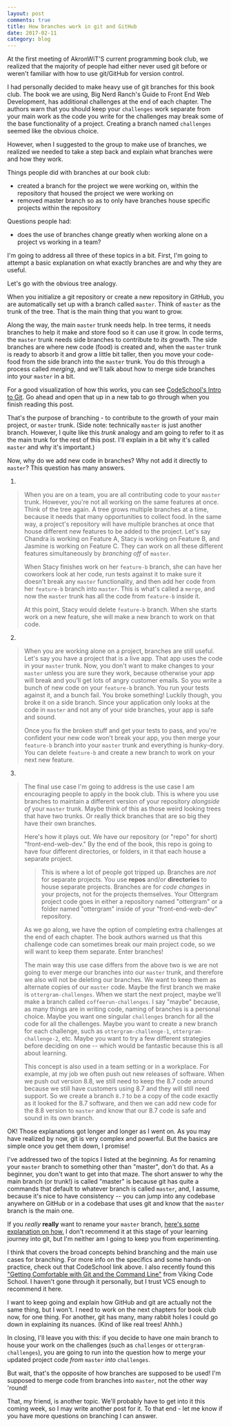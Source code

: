 ```yaml
---
layout: post
comments: true
title: How branches work in git and GitHub
date: 2017-02-11
category: blog
---
```

At the first meeting of AkronWiT'S current programming book club, we realized that the majority of people had either never used git before or weren't familiar with how to use git/GitHub for version control.

I had personally decided to make heavy use of git branches for this book club. The book we are using, Big Nerd Ranch's Guide to Front End Web Development, has additional challenges at the end of each chapter. The authors warn that you should keep your `challenges` work separate from your main work as the code you write for the challenges may break some of the base functionality of a project. Creating a branch named `challenges` seemed like the obvious choice.

However, when I suggested to the group to make use of branches, we realized we needed to take a step back and explain what branches were and how they work.

Things people did with branches at our book club:
- created a branch for the project we were working on, within the repository that housed the project we were working on
- removed master branch so as to only have branches house specific projects within the repository

Questions people had:
- does the use of branches change greatly when working alone on a project vs working in a team?

I'm going to address all three of these topics in a bit. First, I'm going to attempt a basic explanation on what exactly branches are and why they are useful.

Let's go with the obvious tree analogy.

When you initialize a git repository or create a new repository in GitHub, you are automatically set up with a branch called `master`. Think of `master` as the trunk of the tree. That is the main thing that you want to grow.

Along the way, the main `master` trunk needs help. In tree terms, it needs branches to help it make and store food so it can use it grow. In code terms, the `master` trunk needs side branches to contribute to _its_ growth. The side branches are where new code (food) is created and, when the `master` trunk is ready to absorb it and grow a little bit taller, then you move your code-food from the side branch into the `master` trunk. You do this through a process called _merging_, and we'll talk about how to merge side branches into your `master` in a bit.

For a good visualization of how this works, you can see [CodeSchool's Intro to Git](https://www.codeschool.com/courses/try-git). Go ahead and open that up in a new tab to go through when you finish reading this post.

That's the purpose of branching - to contribute to the growth of your main project, or `master` trunk. (Side note: technically `master` is just another branch. However, I quite like this _trunk_ analogy and am going to refer to it as the main trunk for the rest of this post. I'll explain in a bit why it's called `master` and why it's important.)

Now, why do we add new code in branches? Why not add it directly to `master`? This question has many answers.

1.
>When you are on a team, you are all contributing code to your `master` trunk. However, you're not all working on the same features at once. Think of the tree again. A tree grows multiple branches at a time, because it needs that many opportunities to collect food. In the same way, a project's repository will have multiple branches at once that house different new features to be added to the project. Let's say Chandra is working on Feature A, Stacy is working on Feature B, and Jasmine is working on Feature C. They can work on all these different features simultaneously by _branching off_ of `master`.
>
>When Stacy finishes work on her `feature-b` branch, she can have her coworkers look at her code, run tests against it to make sure it doesn't break any `master` functionality, and then add her code from her `feature-b` branch into `master`. This is what's called a `merge`, and now the `master` trunk has all the code from `feature-b` inside it.
>
>At this point, Stacy would delete `feature-b` branch. When she starts work on a new feature, she will make a new branch to work on that code.

2.
>When you are working alone on a project, branches are still useful. Let's say you have a project that is a live app. That app uses the code in your `master` trunk. Now, you don't want to make changes to your `master` unless you are sure they work, because otherwise your app will break and you'll get lots of angry customer emails. So you write a bunch of new code on your `feature-b` branch. You run your tests against it, and a bunch fail. You broke something! Luckily though, you broke it on a side branch. Since your application only looks at the code in `master` and not any of your side branches, your app is safe and sound.
>
>Once you fix the broken stuff and get your tests to pass, and you're confident your new code won't break your app, you then merge your `feature-b` branch into your `master` trunk and everything is hunky-dory. You can delete `feature-b` and create a new branch to work on your next new feature.

3.
>The final use case I'm going to address is the use case I am encouraging people to apply in the book club. This is where you use branches to maintain a different version of your repository _alongside of_ your `master` trunk. Maybe think of this as those weird looking trees that have two trunks. Or really thick branches that are so big they have their own branches.
>
>Here's how it plays out. We have our repository (or "repo" for short) "front-end-web-dev." By the end of the book, this repo is going to have four different directories, or folders, in it that each house a separate project.
>
>>This is where a lot of people got tripped up. Branches are _not_ for separate projects. You use **repos** and/or **directories** to house separate projects. Branches are for _code changes_ in your projects, not for the projects themselves. Your Ottergram project code goes in either a repository named "ottergram" or a folder named "ottergram" inside of your "front-end-web-dev" repository.
>
>As we go along, we have the option of completing extra challenges at the end of each chapter. The book authors warned us that this challenge code can sometimes break our main project code, so we will want to keep them separate. Enter branches!
>
>The main way this use case differs from the above two is we are not going to ever merge our branches into our `master` trunk, and therefore we also will not be deleting our branches. We want to keep them as alternate copies of our `master` code. Maybe the first branch we make is `ottergram-challenges`. When we start the next project, maybe we'll make a branch called `coffeerun-challenges`. I say "maybe" because, as many things are in writing code, naming of branches is a personal choice. Maybe you want one singular `challenges` branch for all the code for all the challenges. Maybe you want to create a new branch for each challenge, such as `ottergram-challenge-1`, `ottergram-challenge-2`, etc. Maybe you want to try a few different strategies before deciding on one -- which would be fantastic because this is all about learning.
>
>This concept is also used in a team setting or in a workplace. For example, at my job we often push out new releases of software. When we push out version 8.8, we still need to keep the 8.7 code around because we still have customers using 8.7 and they will still need support. So we create a branch `8.7` to be a copy of the code exactly as it looked for the 8.7 software, and then we can add new code for the 8.8 version to `master` and know that our 8.7 code is safe and sound in its own branch.

OK! Those explanations got longer and longer as I went on. As you may have realized by now, git is very complex and powerful. But the basics are simple once you get them down, I promise!

I've addressed two of the topics I listed at the beginning. As for renaming your `master` branch to something other than "master", don't do that. As a beginner, you don't want to get into that maze. The short answer to why the main branch (or trunk!) is called "master" is because git has quite a commands that default to whatever branch is called `master`, and, I assume, because it's nice to have consistency -- you can jump into any codebase anywhere on GitHub or in a codebase that uses git and know that the `master` branch is the main one.

If you _really_ __really__ want to rename your `master` branch, [here's some explanation on how.](http://stackoverflow.com/questions/12759615/how-to-set-develop-branch-as-default-in-github-instead-of-master/12764517#12764517) I don't recommend it at this stage of your learning journey into git, but I'm neither am I going to keep you from experimenting.

I think that covers the broad concepts behind branching and the main use cases for branching. For more info on the specifics and some hands-on practice, check out that CodeSchool link above. I also recently found this ["Getting Comfortable with Git and the Command Line"](https://www.vikingcodeschool.com/web-development-basics/getting-comfortable-with-git-and-the-command-line) from Viking Code School. I haven't gone through it personally, but I trust VCS enough to recommend it here.

I want to keep going and explain how GitHub and git are actually not the same thing, but I won't. I need to work on the next chapters for book club now, for one thing. For another, git has many, many rabbit holes I could go down in explaining its nuances. (Kind of like real trees! Ahhh.)

In closing, I'll leave you with this: if you decide to have one main branch to house your work on the challenges (such as `challenges` or `ottergram-challenges`), you are going to run into the question how to merge your updated project code _from_ `master` _into_ `challenges`.

But wait, that's the opposite of how branches are supposed to be used! I'm supposed to merge code from branches into `master`, not the other way 'round!

That, my friend, is another topic. We'll probably have to get into it this coming week, so I may write another post for it. To that end - let me know if you have more questions on branching I can answer.
